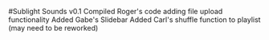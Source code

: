 #Sublight Sounds v0.1
Compiled Roger's code adding file upload functionality
Added Gabe's Slidebar
Added Carl's shuffle function to playlist (may need to be reworked)
